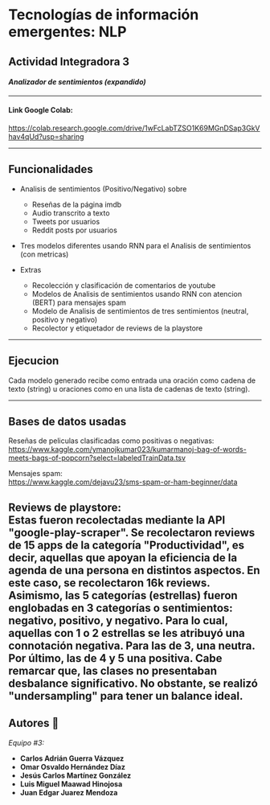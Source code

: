 # Tecnologías de información emergentes: NLP

## Actividad Integradora 3

#### _Analizador de sentimientos (expandido)_
---
#### Link Google Colab:

https://colab.research.google.com/drive/1wFcLabTZSO1K69MGnDSap3GkVhav4qUd?usp=sharing

---

## Funcionalidades

* Analisis de sentimientos (Positivo/Negativo) sobre
    * Reseñas de la página imdb
    * Audio transcrito a texto
    * Tweets por usuarios
    * Reddit posts por usuarios
* Tres modelos diferentes usando RNN para el Analisis de sentimientos (con metricas)

* Extras
    * Recolección y clasificación de comentarios de youtube
    * Modelos de Analisis de sentimientos usando RNN con atencion (BERT) para mensajes spam        
    * Modelo de Analisis de sentimientos de tres sentimientos (neutral, positivo y negativo)
    * Recolector y etiquetador de reviews de la playstore
---

## Ejecucion

Cada modelo generado recibe como entrada una oración como cadena de texto (string) u oraciones como en una lista de cadenas de texto (string).

---

## Bases de datos usadas

Reseñas de peliculas clasificadas como positivas o negativas: <br>
https://www.kaggle.com/ymanojkumar023/kumarmanoj-bag-of-words-meets-bags-of-popcorn?select=labeledTrainData.tsv

Mensajes spam: <br>
https://www.kaggle.com/dejavu23/sms-spam-or-ham-beginner/data

Reviews de playstore: <br>
Estas fueron recolectadas mediante la API "google-play-scraper". Se recolectaron reviews de 15 apps de la categoría "Productividad", es decir, aquellas que apoyan la eficiencia de la agenda de una persona en distintos aspectos. En este caso, se recolectaron 16k reviews. Asimismo, las 5 categorías (estrellas) fueron englobadas en 3 categorías o sentimientos: negativo, positivo, y negativo. Para lo cual, aquellas con 1 o 2 estrellas se les atribuyó una connotación negativa. Para las de 3, una neutra. Por último, las de 4 y 5 una positiva. Cabe remarcar que, las clases no presentaban desbalance significativo. No obstante, se realizó "undersampling" para tener un balance ideal.
---

## Autores 📝

_Equipo #3:_

* **Carlos Adrián Guerra Vázquez**
* **Omar Osvaldo Hernández Díaz**
* **Jesús Carlos Martínez González**
* **Luis Miguel Maawad Hinojosa**
* **Juan Edgar Juarez Mendoza**
